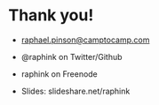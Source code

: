 # Thank you!

* raphael.pinson@camptocamp.com
* @raphink on Twitter/Github
* raphink on Freenode

* Slides: slideshare.net/raphink
